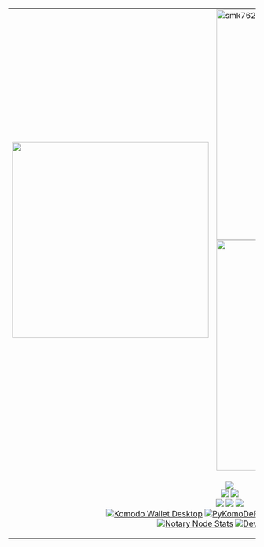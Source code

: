 <p align="center">
<table cellspacing="0" cellpadding="0">
  <tr>
    <td>
      <img src="https://github.com/smk762/smk762/assets/35845239/d368c4f4-ce6c-49b0-ac26-7e122af592d8" height="400" width="400"/>      
    </td>
    <td>
      <img width="470px" src="https://github-readme-streak-stats.herokuapp.com/?user=smk762&theme=highcontrast&hide_border=true" alt="smk762" />
      <br />
      <img width="470px" src="https://github-readme-stats.vercel.app/api?username=smk762&count_private=true&show_icons=true&theme=tokyonight">
    </td>
  </tr>
  <tr>
    <td colspan="2">
      <p align="center">
        <img src="https://github-readme-stats.vercel.app/api/top-langs/?username=smk762&layout=compact&theme=tokyonight" />
        <br />
        <a href="https://img.shields.io/github/stars/smk762"><img src="https://img.shields.io/github/stars/smk762"></a>
        <a href="https://img.shields.io/github/followers/smk762"><img src="https://img.shields.io/github/followers/smk762"></a>
        <br />
        <a href="https://www.youtube.com/channel/UCxZha6M0r90kFIGkFvKRvcw"><img src="https://img.shields.io/badge/YouTube-FF0000?style=for-the-badge&logo=youtube&logoColor=white" /></a>
        <a href="https://twitter.com/dragonhound3"><img src="https://img.shields.io/badge/dragonhound3-000000?style=for-the-badge&logo=x&logoColor=white" /></a>
        <a href="https://discord.gg/FZPXhX8z9g"><img src="https://img.shields.io/badge/Discord-5865F2?style=for-the-badge&logo=discord&logoColor=white" /></a>
        <br />
        <a href="https://github.com/KomodoPlatform/komodo-wallet-desktop/"><img alt="Komodo Wallet Desktop" src="https://img.shields.io/badge/Komodo Wallet Desktop-100000?style=for-the-badge&logo=github&logoColor=white"></a>
        <a href="https://pypi.org/project/pykomodefi/"><img alt="PyKomoDeFi" src="https://img.shields.io/badge/PyKomoDeFi-100000?style=for-the-badge&logo=github&logoColor=white"></a>
        <a href="https://github.com/smk762/pytomicDEX_makerbot"><img alt="PytomicDEX Makerbot" src="https://img.shields.io/badge/PytomicDEX Makerbot-100000?style=for-the-badge&logo=github&logoColor=white"></a>
        <br />
        <a href="https://stats.kmd.io/"><img alt="Notary Node Stats" src="https://img.shields.io/badge/stats.kmd.io-092E20?style=for-the-badge&logo=django&logoColor=green"></a>
        <a href="https://developers.komodoplatform.com/"><img alt="Developer Docs" src="https://img.shields.io/badge/developers.komodoplatform.com-000000?style=for-the-badge&logo=nextdotjs&logoColor=white"></a>
      </p>
    </td>
  </tr>
</table>
